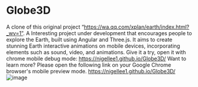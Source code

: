 # Globe3D
A clone of this original project “https://wa.qq.com/xplan/earth/index.html?_wv=1”. A Interesting project under development that encourages people to explore the Earth, built using Angular and Three.js. It aims to create stunning Earth interactive animations on mobile devices, incorporating elements such as sound, video, and animations. Give it a try, open it with chrome mobile debug mode:  https://nigellee1.github.io/Globe3D/
Want to learn more? Please open the following link on your Google Chrome browser's mobile preview mode.
https://nigellee1.github.io/Globe3D/
![image](https://github.com/NigelLee1/Globe3D/assets/123418646/5d242f2f-43d7-46c1-81d1-3acf948b9869)
